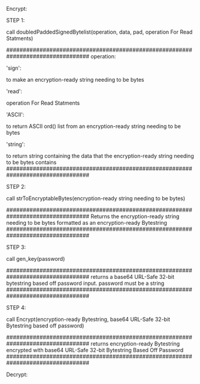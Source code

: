 
Encrypt:

STEP 1:

call doubledPaddedSignedBytelist(operation, data, pad, operation For Read Statments)

#################################################################################
operation:

'sign':

to make an encryption-ready string needing to be bytes

'read':

  operation For Read Statments
  
  'ASCII':
  
  to return ASCII ord() list from an encryption-ready string needing to be bytes
  
  'string':
  
  to return string containing the data that the encryption-ready string needing to be bytes contains
#################################################################################

STEP 2:

call strToEncryptableBytes(encryption-ready string needing to be bytes)

#################################################################################
Returns the encryption-ready string needing to be bytes formatted as an encryption-ready Bytestring
#################################################################################

STEP 3:

call gen_key(password)

#################################################################################
returns a base64 URL-Safe 32-bit bytestring based off password input. password must be a string
#################################################################################

STEP 4:

call Encrypt(encryption-ready Bytestring, base64 URL-Safe 32-bit Bytestring based off password)

#################################################################################
returns encryption-ready Bytestring encrypted with base64 URL-Safe 32-bit Bytestring Based Off Password
#################################################################################

Decrypt:
